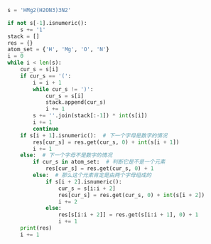 
<BlogInfo id="1318" title="94.统计分子中的原子个数" author="白日梦想猿" pv=0 read_times=0 pre_cost_time="0分46秒" category="leetcode" tag_list="['leetcode']" create_time="2022.05.13 20:11:38" update_time="2022.07.21 09:50:27" />

```python
s = 'HMg2(H2ON3)3N2'

if not s[-1].isnumeric():
    s += '1'
stack = []
res = {}
atom_set = {'H', 'Mg', 'O', 'N'}
i = 0
while i < len(s):
    cur_s = s[i]
    if cur_s == '(':
        i = i + 1
        while cur_s != ')':
            cur_s = s[i]
            stack.append(cur_s)
            i += 1
        s += ''.join(stack[:-1]) * int(s[i])
        i += 1
        continue
    if s[i + 1].isnumeric():  # 下一个字母是数字的情况
        res[cur_s] = res.get(cur_s, 0) + int(s[i + 1])
        i += 1
    else:  # 下一个字母不是数字的情况
        if cur_s in atom_set:  # 判断它是不是一个元素
            res[cur_s] = res.get(cur_s, 0) + 1
        else:  # 那么这个元素肯定是由两个字母组成的
            if s[i + 2].isnumeric():
                cur_s = s[i:i + 2]
                res[cur_s] = res.get(cur_s, 0) + int(s[i + 2])
                i += 2
            else:
                res[s[i:i + 2]] = res.get(s[i:i + 1], 0) + 1
                i += 1
    print(res)
    i += 1



```
